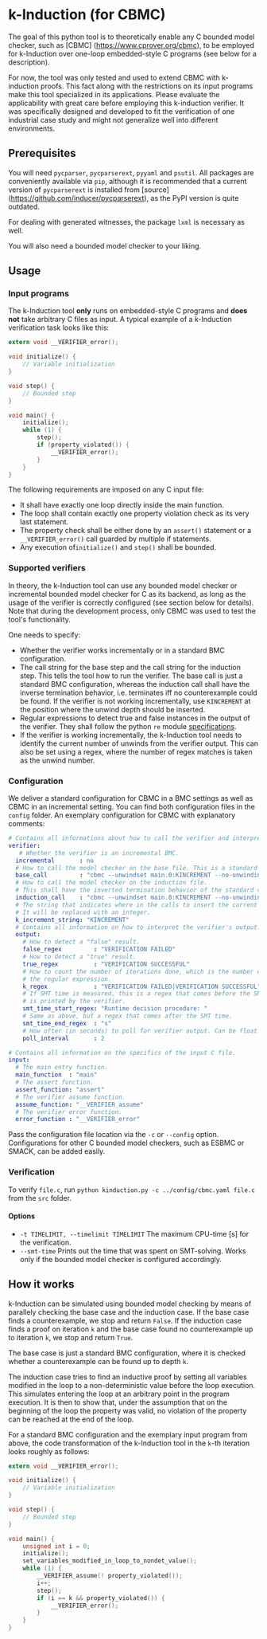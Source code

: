 # k-Induction (for CBMC)

The goal of this python tool is to theoretically enable any C bounded model checker, such as [CBMC] (https://www.cprover.org/cbmc), to be employed for k-Induction over one-loop embedded-style C programs (see below for a description).

For now, the tool was only tested and used to extend CBMC with k-induction proofs. This fact along with the restrictions on its input programs make this tool specialized in its applications. Please evaluate the applicability with great care before employing this k-induction verifier. It was specifically designed and developed to fit the verification of one industrial case study and might not generalize well into different environments.

## Prerequisites

You will need `pycparser`, `pycparserext`, `pyyaml` and `psutil`. All packages are conveniently available via `pip`, 
although it is recommended that a current version of `pycparserext` is installed from [source]
(https://github.com/inducer/pycparserext), as the PyPI version is quite outdated.

For dealing with generated witnesses, the package `lxml` is necessary as well.  

You will also need a bounded model checker to your liking.

## Usage

### Input programs

The k-Induction tool **only** runs on embedded-style C programs and **does not** take arbitrary C files as input. A 
typical example of a k-Induction verification task  looks like this:

```c
extern void __VERIFIER_error();

void initialize() {
	// Variable initialization
}

void step() {
	// Bounded step
}

void main() {
	initialize();
	while (1) {
		step();
		if (property_violated()) {
			__VERIFIER_error();
		}
	}
}
```

The following requirements are imposed on any C input file:

* It shall have exactly one loop directly inside the main function.
* The loop shall contain exactly one property violation check as its very last statement.
* The property check shall be either done by an `assert()` statement or a `__VERIFIER_error()` call guarded by multiple 
if statements.
* Any execution of`initialize()` and `step()` shall be bounded.

### Supported verifiers

In theory, the k-Induction tool can use any bounded model checker or incremental bounded model checker for C as its backend, as long as the usage of the verifier is correctly configured (see section below for details).  
Note that during the development process, only CBMC was used to test the tool's functionality.

One needs to specify:

* Whether the verifier works incrementally or in a standard BMC configuration.
* The call string for the base step and the call string for the induction step. This tells the tool how to run the 
verifier. The base call is just a standard BMC configuration, whereas the induction call shall have the inverse 
termination behavior, i.e. terminates iff no counterexample could be found. If the verifier is not working 
incrementally, use `KINCREMENT` at the position where the unwind depth should be inserted.
* Regular expressions to detect true and false instances in the output of the verifier. They shall follow the python 
`re` module [specifications](https://docs.python.org/3/library/re.html).
* If the verifier is working incrementally, the k-Induction tool needs to identify the current number of unwinds from 
the verifier output. This can also be set using a regex, where the number of regex matches is taken as the unwind 
number.

### Configuration

We deliver a standard configuration for CBMC in a BMC settings as well as CBMC in an incremental setting. You can find 
both configuration files in the `config` folder. An exemplary configuration for CBMC with explanatory comments:

```yaml
# Contains all informations about how to call the verifier and interpret its output.
verifier:
   # Whether the verifier is an incremental BMC.
  incremental       : no
  # How to call the model checker on the base file. This is a standard BMC configuration.
  base_call         : "cbmc --unwindset main.0:KINCREMENT --no-unwinding-assertions"
  # How to call the model checker on the induction file.
  # This shall have the inverted termination behavior of the standard configuration.
  induction_call    : "cbmc --unwindset main.0:KINCREMENT --no-unwinding-assertions"
  # The string that indicates where in the calls to insert the current iteration number.
  # It will be replaced with an integer.
  k_increment_string: "KINCREMENT"
  # Contains all information on how to interpret the verifier's output.
  output:
    # How to detect a "false" result.
    false_regex         : "VERIFICATION FAILED"
    # How to detect a "true" result.
    true_regex          : "VERIFICATION SUCCESSFUL"
    # How to count the number of iterations done, which is the number of occurrences of
    # the regular expression.
    k_regex             : "VERIFICATION FAILED|VERIFICATION SUCCESSFUL"
    # If SMT time is measured, this is a regex that comes before the SMT time that
    # is printed by the verifier.
    smt_time_start_regex: "Runtime decision procedure: "
    # Same as above, but a regex that comes after the SMT time.
    smt_time_end_regex  : "s"
    # How ofter (in seconds) to poll for verifier output. Can be float value.
    poll_interval       : 2

# Contains all information on the specifics of the input C file.
input:
  # The main entry function.
  main_function  : "main"
  # The assert function.
  assert_function: "assert"
  # The verifier assume function.
  assume_function: "__VERIFIER_assume"
  # The verifier error function.
  error_function : "__VERIFIER_error"
```

Pass the configuration file location via the `-c` or `--config` option. Configurations for other C bounded model 
checkers, such as ESBMC or SMACK, can be added easily.

### Verification

To verify `file.c`, run `python kinduction.py -c ../config/cbmc.yaml file.c` from the `src` folder.

#### Options

* `-t TIMELIMIT, --timelimit TIMELIMIT` The maximum CPU-time [s] for the verification.
* `--smt-time` Prints out the time that was spent on SMT-solving. Works only if the bounded model checker is configured 
accordingly.

## How it works

k-Induction can be simulated using bounded model checking by means of parallely checking the base case and the induction
case. If the base case finds a counterexample, we stop and return `False`. If the induction case finds a proof on 
iteration `k` and the base case found no counterexample up to iteration `k`, we stop and return `True`.

The base case is just a standard BMC configuration, where it is checked whether a counterexample can be found up to 
depth  `k`.

The induction case tries to find an inductive proof by setting all variables modified in the loop to a non-deterministic
value before the loop execution. This simulates entering the loop at an arbitrary point in the program execution. It is 
then to show that, under the assumption that on the beginning of the loop the property was valid, no violation of the 
property can be reached at the end of the loop.

For a standard BMC configuration and the exemplary input program from above, the code transformation of the k-Induction 
tool in the `k`-th iteration looks roughly as follows:

```c
extern void __VERIFIER_error();

void initialize() {
	// Variable initialization
}

void step() {
	// Bounded step
}

void main() {
	unsigned int i = 0;
	initialize();
	set_variables_modified_in_loop_to_nondet_value();
	while (1) {
		__VERIFIER_assume(! property_violated());
		i++;
		step();
		if (i == k && property_violated()) {
			__VERIFIER_error();
		}
	}
}
```
